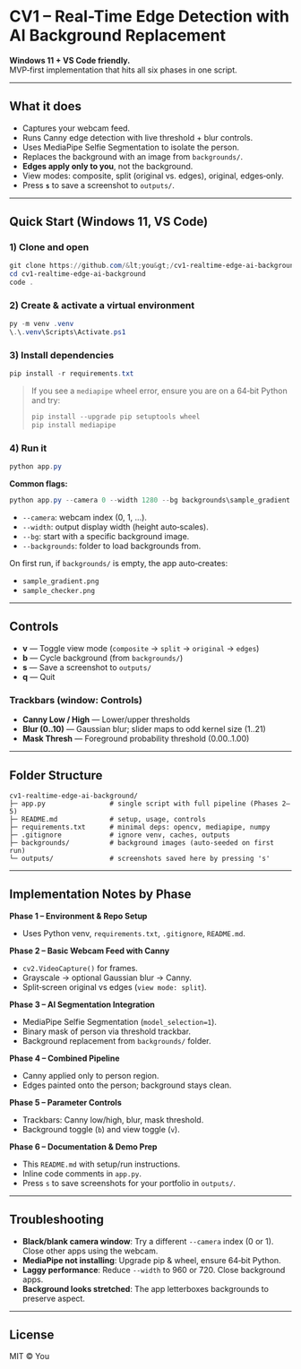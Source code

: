 # CV1 – Real-Time Edge Detection with AI Background Replacement

**Windows 11 + VS Code friendly.**  
MVP‑first implementation that hits all six phases in one script.

---

## What it does

- Captures your webcam feed.
- Runs Canny edge detection with live threshold + blur controls.
- Uses MediaPipe Selfie Segmentation to isolate the person.
- Replaces the background with an image from `backgrounds/`.
- **Edges apply only to you**, not the background.
- View modes: composite, split (original vs. edges), original, edges‑only.
- Press **`s`** to save a screenshot to `outputs/`.

---

## Quick Start (Windows 11, VS Code)

### 1) Clone and open

```powershell
git clone https://github.com/&lt;you&gt;/cv1-realtime-edge-ai-background.git
cd cv1-realtime-edge-ai-background
code .
```

### 2) Create & activate a virtual environment

```powershell
py -m venv .venv
\.\.venv\Scripts\Activate.ps1
```

### 3) Install dependencies

```powershell
pip install -r requirements.txt
```

> If you see a `mediapipe` wheel error, ensure you are on a 64‑bit Python and try:
> ```powershell
> pip install --upgrade pip setuptools wheel
> pip install mediapipe
> ```

### 4) Run it

```powershell
python app.py
```

**Common flags:**

```powershell
python app.py --camera 0 --width 1280 --bg backgrounds\sample_gradient.png
```

- `--camera`: webcam index (0, 1, ...).
- `--width`: output display width (height auto‑scales).
- `--bg`: start with a specific background image.
- `--backgrounds`: folder to load backgrounds from.

On first run, if `backgrounds/` is empty, the app auto‑creates:
- `sample_gradient.png`
- `sample_checker.png`

---

## Controls

- **v** — Toggle view mode (`composite` → `split` → `original` → `edges`)
- **b** — Cycle background (from `backgrounds/`)
- **s** — Save a screenshot to `outputs/`
- **q** — Quit

### Trackbars (window: **Controls**)
- **Canny Low / High** — Lower/upper thresholds
- **Blur (0..10)** — Gaussian blur; slider maps to odd kernel size (1..21)
- **Mask Thresh** — Foreground probability threshold (0.00..1.00)

---

## Folder Structure

```
cv1‑realtime‑edge‑ai‑background/
├─ app.py                # single script with full pipeline (Phases 2–5)
├─ README.md             # setup, usage, controls
├─ requirements.txt      # minimal deps: opencv, mediapipe, numpy
├─ .gitignore            # ignore venv, caches, outputs
├─ backgrounds/          # background images (auto‑seeded on first run)
└─ outputs/              # screenshots saved here by pressing 's'
```

---

## Implementation Notes by Phase

**Phase 1 – Environment & Repo Setup**  
- Uses Python venv, `requirements.txt`, `.gitignore`, `README.md`.

**Phase 2 – Basic Webcam Feed with Canny**  
- `cv2.VideoCapture()` for frames.  
- Grayscale → optional Gaussian blur → Canny.  
- Split‑screen original vs edges (`view mode: split`).

**Phase 3 – AI Segmentation Integration**  
- MediaPipe Selfie Segmentation (`model_selection=1`).  
- Binary mask of person via threshold trackbar.  
- Background replacement from `backgrounds/` folder.

**Phase 4 – Combined Pipeline**  
- Canny applied only to person region.  
- Edges painted onto the person; background stays clean.

**Phase 5 – Parameter Controls**  
- Trackbars: Canny low/high, blur, mask threshold.  
- Background toggle (`b`) and view toggle (`v`).

**Phase 6 – Documentation & Demo Prep**  
- This `README.md` with setup/run instructions.  
- Inline code comments in `app.py`.  
- Press `s` to save screenshots for your portfolio in `outputs/`.

---

## Troubleshooting

- **Black/blank camera window**: Try a different `--camera` index (0 or 1). Close other apps using the webcam.
- **MediaPipe not installing**: Upgrade pip & wheel, ensure 64‑bit Python.
- **Laggy performance**: Reduce `--width` to 960 or 720. Close background apps.
- **Background looks stretched**: The app letterboxes backgrounds to preserve aspect.

---

## License

MIT © You